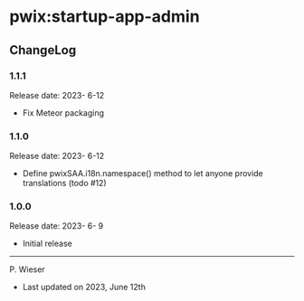 # pwix:startup-app-admin

## ChangeLog

### 1.1.1

Release date: 2023- 6-12

- Fix Meteor packaging

### 1.1.0

Release date: 2023- 6-12

- Define pwixSAA.i18n.namespace() method to let anyone provide translations (todo #12)

### 1.0.0

Release date: 2023- 6- 9

- Initial release

---
P. Wieser
- Last updated on 2023, June 12th
